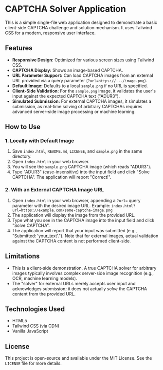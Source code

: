 # CAPTCHA Solver Application

This is a simple single-file web application designed to demonstrate a basic client-side CAPTCHA challenge and solution mechanism. It uses Tailwind CSS for a modern, responsive user interface.

## Features

-   **Responsive Design:** Optimized for various screen sizes using Tailwind CSS.
-   **CAPTCHA Display:** Shows an image-based CAPTCHA.
-   **URL Parameter Support:** Can load CAPTCHA images from an external URL provided via a query parameter (`?url=https://.../image.png`).
-   **Default Image:** Defaults to a local `sample.png` if no URL is specified.
-   **Client-Side Validation:** For the `sample.png` image, it validates the user's input against the expected CAPTCHA text ("ADUR3").
-   **Simulated Submission:** For external CAPTCHA images, it simulates a submission, as real-time solving of arbitrary CAPTCHAs requires advanced server-side image processing or machine learning.

## How to Use

### 1. Locally with Default Image

1.  Save `index.html`, `README.md`, `LICENSE`, and `sample.png` in the same directory.
2.  Open `index.html` in your web browser.
3.  You will see the `sample.png` CAPTCHA image (which reads "ADUR3").
4.  Type "ADUR3" (case-insensitive) into the input field and click "Solve CAPTCHA". The application will report "Correct!".

### 2. With an External CAPTCHA Image URL

1.  Open `index.html` in your web browser, appending a `?url=` query parameter with the desired image URL.
    Example: `index.html?url=https://example.com/some-captcha-image.png`
2.  The application will display the image from the provided URL.
3.  Type what you see in the CAPTCHA image into the input field and click "Solve CAPTCHA".
4.  The application will report that your input was submitted (e.g., "Submitted: 'your_text'."). Note that for external images, actual validation against the CAPTCHA content is not performed client-side.

## Limitations

-   This is a client-side demonstration. A true CAPTCHA solver for arbitrary images typically involves complex server-side image recognition (e.g., OCR, machine learning models).
-   The "solver" for external URLs merely accepts user input and acknowledges submission; it does not actually *solve* the CAPTCHA content from the provided URL.

## Technologies Used

-   HTML5
-   Tailwind CSS (via CDN)
-   Vanilla JavaScript

## License

This project is open-source and available under the MIT License. See the `LICENSE` file for more details.